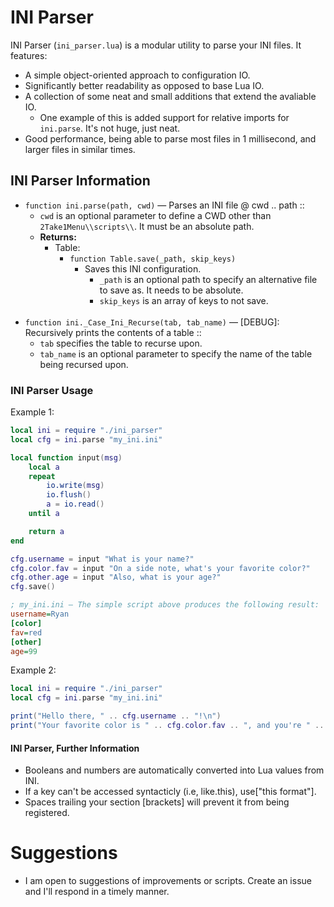 # INI Parser
INI Parser (`ini_parser.lua`) is a modular utility to parse your INI files. It features:
  - A simple object-oriented approach to configuration IO.
  - Significantly better readability as opposed to base Lua IO. 
  - A collection of some neat and small additions that extend the avaliable IO.
    - One example of this is added support for relative imports for `ini.parse`. It's not huge, just neat.
  - Good performance, being able to parse most files in 1 millisecond, and larger files in similar times.

## INI Parser Information
- `function ini.parse(path, cwd)` — Parses an INI file @ cwd .. path ::
  - `cwd` is an optional parameter to define a CWD other than `2Take1Menu\\scripts\\`. It must be an absolute path.
  - **Returns:**
    - Table:
      - `function Table.save(_path, skip_keys)`
        - Saves this INI configuration. 
          - `_path` is an optional path to specify an alternative file to save as. It needs to be absolute.
          - `skip_keys` is an array of keys to not save.
<br/><br/>
- `function ini._Case_Ini_Recurse(tab, tab_name)` — [DEBUG]: Recursively prints the contents of a table ::
  - `tab` specifies the table to recurse upon.
  - `tab_name` is an optional parameter to specify the name of the table being recursed upon.

### INI Parser Usage
Example 1:
```lua
local ini = require "./ini_parser"
local cfg = ini.parse "my_ini.ini"

local function input(msg)
    local a 
    repeat 
        io.write(msg)
        io.flush()
        a = io.read()
    until a

    return a
end

cfg.username = input "What is your name?"
cfg.color.fav = input "On a side note, what's your favorite color?"
cfg.other.age = input "Also, what is your age?"
cfg.save()
```
```ini
; my_ini.ini — The simple script above produces the following result:
username=Ryan
[color]
fav=red
[other]
age=99
```
Example 2:
```lua
local ini = require "./ini_parser"
local cfg = ini.parse "my_ini.ini"

print("Hello there, " .. cfg.username .. "!\n")
print("Your favorite color is " .. cfg.color.fav .. ", and you're " .. tostring(cfg.other.age) .. "!")
```

#### INI Parser, Further Information
- Booleans and numbers are automatically converted into Lua values from INI. 
- If a key can't be accessed syntacticly (i.e, like.this), use["this format"].
- Spaces trailing your section \[brackets] will prevent it from being registered. 

# Suggestions
- I am open to suggestions of improvements or scripts. Create an issue and I'll respond in a timely manner. 
